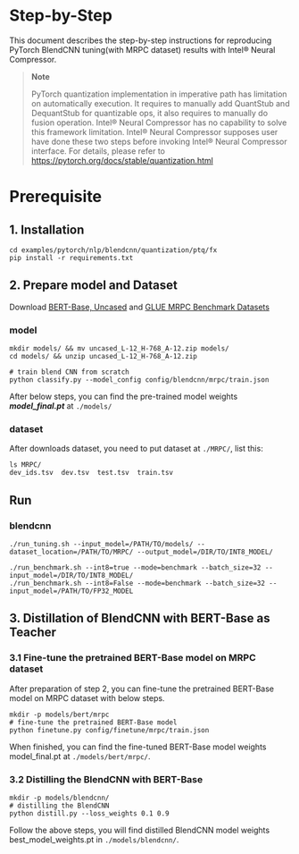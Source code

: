 Step-by-Step
============

This document describes the step-by-step instructions for reproducing PyTorch BlendCNN tuning(with MRPC dataset) results with Intel® Neural Compressor.

> **Note**
>
> PyTorch quantization implementation in imperative path has limitation on automatically execution.
> It requires to manually add QuantStub and DequantStub for quantizable ops, it also requires to manually do fusion operation.
> Intel® Neural Compressor has no capability to solve this framework limitation. Intel® Neural Compressor supposes user have done these two steps before invoking Intel® Neural Compressor interface.
> For details, please refer to https://pytorch.org/docs/stable/quantization.html

# Prerequisite

## 1. Installation

```Shell
cd examples/pytorch/nlp/blendcnn/quantization/ptq/fx
pip install -r requirements.txt
```

## 2. Prepare model and Dataset

Download [BERT-Base, Uncased](https://storage.googleapis.com/bert_models/2018_10_18/uncased_L-12_H-768_A-12.zip) and
[GLUE MRPC Benchmark Datasets](https://github.com/nyu-mll/GLUE-baselines)

### model

```Shell
mkdir models/ && mv uncased_L-12_H-768_A-12.zip models/
cd models/ && unzip uncased_L-12_H-768_A-12.zip

# train blend CNN from scratch
python classify.py --model_config config/blendcnn/mrpc/train.json
```

After below steps, you can find the pre-trained model weights ***model_final.pt*** at `./models/`

### dataset

After downloads dataset, you need to put dataset at `./MRPC/`, list this:

```Shell
ls MRPC/
dev_ids.tsv  dev.tsv  test.tsv  train.tsv
```

## Run

### blendcnn

```Shell
./run_tuning.sh --input_model=/PATH/TO/models/ --dataset_location=/PATH/TO/MRPC/ --output_model=/DIR/TO/INT8_MODEL/

./run_benchmark.sh --int8=true --mode=benchmark --batch_size=32 --input_model=/DIR/TO/INT8_MODEL/
./run_benchmark.sh --int8=False --mode=benchmark --batch_size=32 --input_model=/PATH/TO/FP32_MODEL

```

## 3. Distillation of BlendCNN with BERT-Base as Teacher

### 3.1 Fine-tune the pretrained BERT-Base model on MRPC dataset

After preparation of step 2, you can fine-tune the pretrained BERT-Base model on MRPC dataset with below steps.
```Shell
mkdir -p models/bert/mrpc
# fine-tune the pretrained BERT-Base model
python finetune.py config/finetune/mrpc/train.json
```
When finished, you can find the fine-tuned BERT-Base model weights model_final.pt at `./models/bert/mrpc/`.

### 3.2 Distilling the BlendCNN with BERT-Base

```Shell
mkdir -p models/blendcnn/
# distilling the BlendCNN
python distill.py --loss_weights 0.1 0.9
```
Follow the above steps, you will find distilled BlendCNN model weights best_model_weights.pt in `./models/blendcnn/`.
